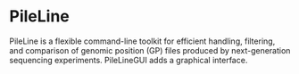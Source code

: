# PileLine

PileLine is a flexible command-line toolkit for efficient handling, filtering, and comparison of genomic position (GP) files produced by next-generation sequencing experiments. PileLineGUI adds a graphical interface.
